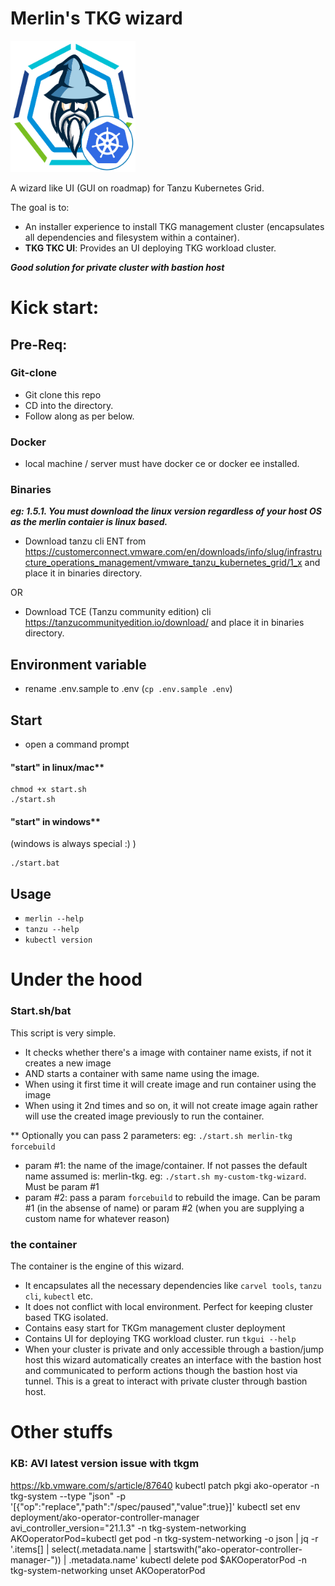 # Merlin's TKG wizard

<img src="images/logo.png" alt="Merlin-TAP" width=200 height=210/>

A wizard like UI (GUI on roadmap) for Tanzu Kubernetes Grid. 

The goal is to:
- An installer experience to install TKG management cluster (encapsulates all dependencies and filesystem within a container). 
- **TKG TKC UI**: Provides an UI deploying TKG workload cluster.

***Good solution for private cluster with bastion host***

# Kick start:

## Pre-Req:

### Git-clone
- Git clone this repo
- CD into the directory.
- Follow along as per below.

### Docker
- local machine / server must have docker ce or docker ee installed.

### Binaries

***eg: 1.5.1. You must download the linux version regardless of your host OS as the merlin contaier is linux based.***

- Download tanzu cli ENT from https://customerconnect.vmware.com/en/downloads/info/slug/infrastructure_operations_management/vmware_tanzu_kubernetes_grid/1_x and place it in binaries directory.

OR

- Download TCE (Tanzu community edition) cli https://tanzucommunityedition.io/download/ and place it in binaries directory.


## Environment variable

- rename .env.sample to .env (`cp .env.sample .env`)

## Start

- open a command prompt

#### "start" in linux/mac** 
```
chmod +x start.sh
./start.sh
```

#### "start" in windows** 
(windows is always special :) )
```
./start.bat
```


## Usage

- `merlin --help`
- `tanzu --help`
- `kubectl version`

   
# Under the hood

### Start.sh/bat
This script is very simple.
- It checks whether there's a image with container name exists, if not it creates a new image
- AND starts a container with same name using the image.
- When using it first time it will create image and run container using the image
- When using it 2nd times and so on, it will not create image again rather will use the created image previously to run the container.

** Optionally you can pass 2 parameters: eg: `./start.sh merlin-tkg forcebuild`
- param #1: the name of the image/container. If not passes the default name assumed is: merlin-tkg. eg: `./start.sh my-custom-tkg-wizard`. Must be param #1
- param #2: pass a param `forcebuild` to rebuild the image. Can be param #1 (in the absense of name) or param #2 (when you are supplying a custom name for whatever reason)

### the container
The container is the engine of this wizard.
- It encapsulates all the necessary dependencies like `carvel tools`, `tanzu cli`, `kubectl` etc.
- It does not conflict with local environment. Perfect for keeping cluster based TKG isolated.
- Contains easy start for TKGm management cluster deployment
- Contains UI for deploying TKG workload cluster. run `tkgui --help`
- When your cluster is private and only accessible through a bastion/jump host this wizard automatically creates an interface with the bastion host and communicated to perform actions though the bastion host via tunnel. This is a great to interact with private cluster through bastion host.


# Other stuffs

### KB: AVI latest version issue with tkgm
https://kb.vmware.com/s/article/87640
kubectl patch pkgi ako-operator -n tkg-system --type "json" -p '[{"op":"replace","path":"/spec/paused","value":true}]'
kubectl set env deployment/ako-operator-controller-manager avi_controller_version="21.1.3" -n tkg-system-networking
AKOoperatorPod=kubectl get pod -n tkg-system-networking -o json | jq -r '.items[] | select(.metadata.name | startswith("ako-operator-controller-manager-")) | .metadata.name'
kubectl delete pod $AKOoperatorPod -n tkg-system-networking
unset AKOoperatorPod

